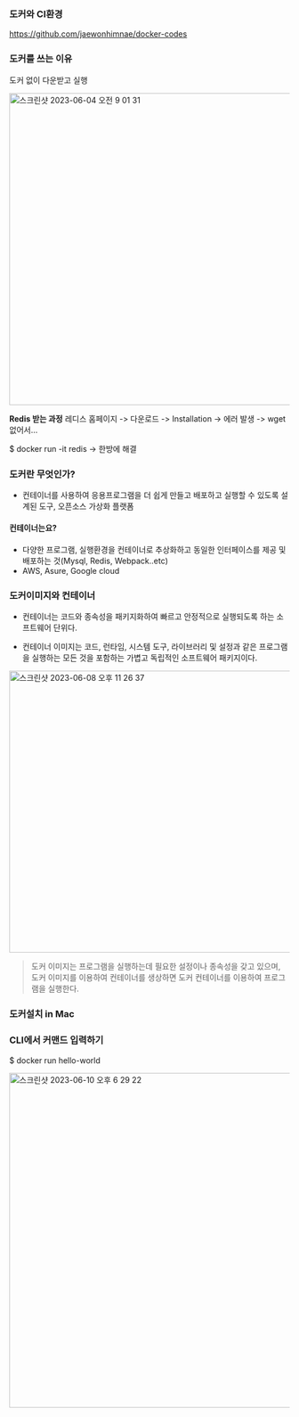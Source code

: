 ### 도커와 CI환경


https://github.com/jaewonhimnae/docker-codes 

### 도커를 쓰는 이유
도커 없이 다운받고 실행

<img width="560" alt="스크린샷 2023-06-04 오전 9 01 31" src="https://github.com/yonghyun123/backend-skills/assets/15208005/42701c69-eb52-4e91-98f9-70073663a74e">

**Redis 받는 과정**
레디스 홈페이지 -> 다운로드
-> Installation -> 에러 발생 -> wget 없어서...

$ docker run -it redis
-> 한방에 해결


### 도커란 무엇인가?
- 컨테이너를 사용하여 응용프로그램을 더 쉽게 만들고 배포하고 실행할 수 있도록 설계된 도구, 오픈소스 가상화 플랫폼

#### 컨테이너는요?
- 다양한 프로그램, 실행환경을 컨테이너로 추상화하고 동일한 인터페이스를 제공 및 배포하는 것(Mysql, Redis, Webpack..etc)
- AWS, Asure, Google cloud

### 도커이미지와 컨테이너
- 컨테이너는 코드와 종속성을 패키지화하여 빠르고 안정적으로 실행되도록 하는 소프트웨어 단위다.

- 컨테이너 이미지는 코드, 런타임, 시스템 도구, 라이브러리 및 설정과 같은 프로그램을 실행하는 모든 것을 포함하는 가볍고 독립적인 소프트웨어 패키지이다.

<img width="506" alt="스크린샷 2023-06-08 오후 11 26 37" src="https://github.com/yonghyun123/backend-skills/assets/15208005/9b224792-499c-42ee-bdfa-ff2467250e8c">

> 도커 이미지는 프로그램을 실행하는데 필요한 설정이나 종속성을 갖고 있으며, 도커 이미지를 이용하여 컨테이너를 생상하면 도커 컨테이너를 이용하여 프로그램을 실행한다.


### 도커설치 in Mac

### CLI에서 커맨드 입력하기

$ docker run hello-world

<img width="601" alt="스크린샷 2023-06-10 오후 6 29 22" src="https://github.com/yonghyun123/backend-skills/assets/15208005/f62f3a6b-469c-4731-9aa2-137e299f6165">



